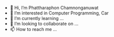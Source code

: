 - 👋 Hi, I’m Phattharaphon Chamnonganuwat
- 👀 I’m interested in Computer Programming, Car
- 🌱 I’m currently learning ...
- 💞️ I’m looking to collaborate on ...
- 📫 How to reach me ...

<!---
JOMDIESEL/JOMDIESEL is a ✨ special ✨ repository because its `README.md` (this file) appears on your GitHub profile.
You can click the Preview link to take a look at your changes.
--->
